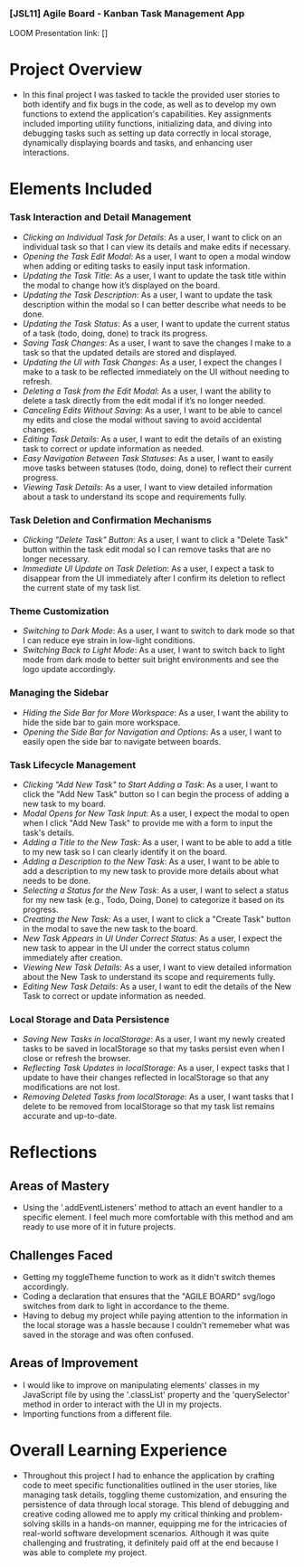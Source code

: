 ### [JSL11] Agile Board - Kanban Task Management App

LOOM Presentation link: []

# Project Overview
- In this final project I was tasked to tackle the provided user stories to both identify and fix bugs in the code, as well as to develop my own functions to extend the application's capabilities. Key assignments included importing utility functions, initializing data, and diving into debugging tasks such as setting up data correctly in local storage, dynamically displaying boards and tasks, and enhancing user interactions.

# Elements Included 

### Task Interaction and Detail Management
- *Clicking an Individual Task for Details*: As a user, I want to click on an individual task so that I can view its details and make edits if necessary.
- *Opening the Task Edit Modal*: As a user, I want to open a modal window when adding or editing tasks to easily input task information.
- *Updating the Task Title*: As a user, I want to update the task title within the modal to change how it’s displayed on the board.
- *Updating the Task Description*: As a user, I want to update the task description within the modal so I can better describe what needs to be done.
- *Updating the Task Status*: As a user, I want to update the current status of a task (todo, doing, done) to track its progress.
- *Saving Task Changes*: As a user, I want to save the changes I make to a task so that the updated details are stored and displayed.
- *Updating the UI with Task Changes*: As a user, I expect the changes I make to a task to be reflected immediately on the UI without needing to refresh.
- *Deleting a Task from the Edit Modal*: As a user, I want the ability to delete a task directly from the edit modal if it’s no longer needed.
- *Canceling Edits Without Saving*: As a user, I want to be able to cancel my edits and close the modal without saving to avoid accidental changes.
- *Editing Task Details*: As a user, I want to edit the details of an existing task to correct or update information as needed.
- *Easy Navigation Between Task Statuses*: As a user, I want to easily move tasks between statuses (todo, doing, done) to reflect their current progress.
- *Viewing Task Details*: As a user, I want to view detailed information about a task to understand its scope and requirements fully.

### Task Deletion and Confirmation Mechanisms
- *Clicking "Delete Task" Button*: As a user, I want to click a "Delete Task" button within the task edit modal so I can remove tasks that are no longer necessary.
- *Immediate UI Update on Task Deletion*: As a user, I expect a task to disappear from the UI immediately after I confirm its deletion to reflect the current state of my task list.


### Theme Customization
- *Switching to Dark Mode*: As a user, I want to switch to dark mode so that I can reduce eye strain in low-light conditions.
- *Switching Back to Light Mode*: As a user, I want to switch back to light mode from dark mode to better suit bright environments and see the logo update accordingly.


### Managing the Sidebar
- *Hiding the Side Bar for More Workspace*: As a user, I want the ability to hide the side bar to gain more workspace.
- *Opening the Side Bar for Navigation and Options*: As a user, I want to easily open the side bar to navigate between boards.


### Task Lifecycle Management
- *Clicking "Add New Task" to Start Adding a Task*: As a user, I want to click the "Add New Task" button so I can begin the process of adding a new task to my board.
- *Modal Opens for New Task Input*: As a user, I expect the modal to open when I click "Add New Task" to provide me with a form to input the task's details.
- *Adding a Title to the New Task*: As a user, I want to be able to add a title to my new task so I can clearly identify it on the board.
- *Adding a Description to the New Task*: As a user, I want to be able to add a description to my new task to provide more details about what needs to be done.
- *Selecting a Status for the New Task*: As a user, I want to select a status for my new task (e.g., Todo, Doing, Done) to categorize it based on its progress.
- *Creating the New Task*: As a user, I want to click a "Create Task" button in the modal to save the new task to the board.
- *New Task Appears in UI Under Correct Status*: As a user, I expect the new task to appear in the UI under the correct status column immediately after creation.
- *Viewing New Task Details*: As a user, I want to view detailed information about the New Task to understand its scope and requirements fully.
- *Editing New Task Details*: As a user, I want to edit the details of the New Task to correct or update information as needed.


### Local Storage and Data Persistence
- *Saving New Tasks in localStorage*: As a user, I want my newly created tasks to be saved in localStorage so that my tasks persist even when I close or refresh the browser.
- *Reflecting Task Updates in localStorage*: As a user, I expect tasks that I update to have their changes reflected in localStorage so that any modifications are not lost.
- *Removing Deleted Tasks from localStorage*: As a user, I want tasks that I delete to be removed from localStorage so that my task list remains accurate and up-to-date.

# Reflections
## Areas of Mastery 
- Using the '.addEventListeners' method to attach an event handler to a specific element. I feel much more comfortable with this method and am ready to use more of it in future projects.

## Challenges Faced
- Getting my toggleTheme function to work as it didn't switch themes accordingly.
- Coding a declaration that ensures that the "AGILE BOARD" svg/logo switches from dark to light in accordance to the theme. 
- Having to debug my project while paying attention to the information in the local storage was a hassle because I couldn't rememeber what was saved in the storage and was often confused. 

## Areas of Improvement 
- I would like to improve on manipulating elements' classes in my JavaScript file by using the '.classList' property and the 'querySelector' method in order to interact with the UI in my projects.
- Importing functions from a different file.

# Overall Learning Experience
- Throughout this project I had to enhance the application by crafting code to meet specific functionalities outlined in the user stories, like managing task details, toggling theme customization, and ensuring the persistence of data through local storage. This blend of debugging and creative coding allowed me to apply my critical thinking and problem-solving skills in a hands-on manner, equipping me for the intricacies of real-world software development scenarios. Although it was quite challenging and frustrating, it definitely paid off at the end because I was able to complete my project.
